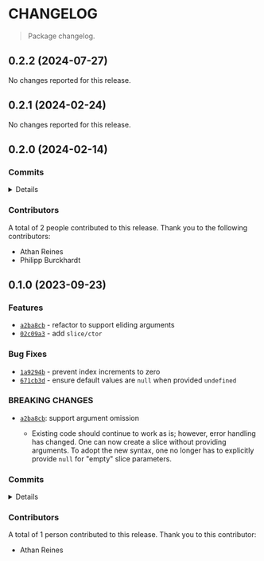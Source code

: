 # CHANGELOG

> Package changelog.

<section class="release" id="v0.2.2">

## 0.2.2 (2024-07-27)

No changes reported for this release.

</section>

<!-- /.release -->

<section class="release" id="v0.2.1">

## 0.2.1 (2024-02-24)

No changes reported for this release.

</section>

<!-- /.release -->

<section class="release" id="v0.2.0">

## 0.2.0 (2024-02-14)

<section class="commits">

### Commits

<details>

-   [`7473eb8`](https://github.com/stdlib-js/stdlib/commit/7473eb81a500041583a7157132a936f0bfdcdca3) - **docs:** revert moving horizontal rule _(by Athan Reines)_
-   [`b71eac5`](https://github.com/stdlib-js/stdlib/commit/b71eac567db873f9b01edb66b01de3ed2f458f7f) - **docs:** move horizontal rules _(by Athan Reines)_
-   [`f6eb46d`](https://github.com/stdlib-js/stdlib/commit/f6eb46da95475ef3430f71490e62e54278eefe22) - **docs:** fix method name _(by Athan Reines)_
-   [`d1ea078`](https://github.com/stdlib-js/stdlib/commit/d1ea078e4075bd1c77fb27f7977b17a436fe940c) - **build:** replace tslint directive with eslint equivalent _(by Philipp Burckhardt)_
-   [`b496b72`](https://github.com/stdlib-js/stdlib/commit/b496b72595355b5a794c940bd7f81ea5223b91bd) - **build:** replace tslint directive with eslint equivalent _(by Philipp Burckhardt)_
-   [`cab141b`](https://github.com/stdlib-js/stdlib/commit/cab141b17faa237fc68e484979cf1752400e3bf4) - **docs:** update links _(by Athan Reines)_

</details>

</section>

<!-- /.commits -->

<section class="contributors">

### Contributors

A total of 2 people contributed to this release. Thank you to the following contributors:

-   Athan Reines
-   Philipp Burckhardt

</section>

<!-- /.contributors -->

</section>

<!-- /.release -->

<section class="release" id="v0.1.0">

## 0.1.0 (2023-09-23)

<section class="features">

### Features

-   [`a2ba8cb`](https://github.com/stdlib-js/stdlib/commit/a2ba8cb436dacd253ea0e8eef0aeaf0f5e249ccc) - refactor to support eliding arguments
-   [`02c09a3`](https://github.com/stdlib-js/stdlib/commit/02c09a39dabf165338f8589d96dd5466ab188a67) - add `slice/ctor`

</section>

<!-- /.features -->

<section class="bug-fixes">

### Bug Fixes

-   [`1a9294b`](https://github.com/stdlib-js/stdlib/commit/1a9294bc0046896bb76fed5d3fdf3bb7aa086fee) - prevent index increments to zero
-   [`671cb3d`](https://github.com/stdlib-js/stdlib/commit/671cb3d00fe6cd5bb13a432ddd0165916b48bde6) - ensure default values are `null` when provided `undefined`

</section>

<!-- /.bug-fixes -->

<section class="breaking-changes">

### BREAKING CHANGES

-   [`a2ba8cb`](https://github.com/stdlib-js/stdlib/commit/a2ba8cb436dacd253ea0e8eef0aeaf0f5e249ccc): support argument omission

    -   Existing code should continue to work as is; however, error handling
        has changed. One can now create a slice without providing arguments.
        To adopt the new syntax, one no longer has to explicitly provide
        `null` for \"empty\" slice parameters.

</section>

<!-- /.breaking-changes -->

<section class="commits">

### Commits

<details>

-   [`aa6865c`](https://github.com/stdlib-js/stdlib/commit/aa6865c96695041da1c6160b7590e791503a2f27) - **docs:** fix return values _(by Athan Reines)_
-   [`1a9294b`](https://github.com/stdlib-js/stdlib/commit/1a9294bc0046896bb76fed5d3fdf3bb7aa086fee) - **fix:** prevent index increments to zero _(by Athan Reines)_
-   [`9da72fd`](https://github.com/stdlib-js/stdlib/commit/9da72fddb4544114c770f73cbab76e8fe7778edf) - **test:** add property test _(by Athan Reines)_
-   [`482990c`](https://github.com/stdlib-js/stdlib/commit/482990cbadc5068c6bfeb2db0e17b92e643ea0d2) - **docs:** update copy _(by Athan Reines)_
-   [`d627bb1`](https://github.com/stdlib-js/stdlib/commit/d627bb1eb1a75e344575ca45b6d91c8683430add) - **docs:** fix heading _(by Athan Reines)_
-   [`cf13ba9`](https://github.com/stdlib-js/stdlib/commit/cf13ba94ec1c740004349ae64056983b7ae8638e) - **docs:** fix parameter types and fix class name _(by Athan Reines)_
-   [`74d7015`](https://github.com/stdlib-js/stdlib/commit/74d7015dcf40f256bb5a1bb33fa73ee9d5309789) - **docs:** fix syntax errors in examples _(by Athan Reines)_
-   [`4a6d756`](https://github.com/stdlib-js/stdlib/commit/4a6d756b2b85884a110e8aff512cd336c7fc4ee4) - **style:** disable lint rules _(by Athan Reines)_
-   [`671cb3d`](https://github.com/stdlib-js/stdlib/commit/671cb3d00fe6cd5bb13a432ddd0165916b48bde6) - **fix:** ensure default values are `null` when provided `undefined` _(by Athan Reines)_
-   [`a2ba8cb`](https://github.com/stdlib-js/stdlib/commit/a2ba8cb436dacd253ea0e8eef0aeaf0f5e249ccc) - **feat:** refactor to support eliding arguments _(by Athan Reines)_
-   [`1f41686`](https://github.com/stdlib-js/stdlib/commit/1f416861ba3a556882755641fb7acd15eb9cdf50) - **docs:** fix copyright year _(by Athan Reines)_
-   [`02c09a3`](https://github.com/stdlib-js/stdlib/commit/02c09a39dabf165338f8589d96dd5466ab188a67) - **feat:** add `slice/ctor` _(by Athan Reines)_

</details>

</section>

<!-- /.commits -->

<section class="contributors">

### Contributors

A total of 1 person contributed to this release. Thank you to this contributor:

-   Athan Reines

</section>

<!-- /.contributors -->

</section>

<!-- /.release -->

